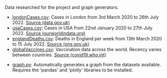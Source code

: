 Data researched for the project and graph generators.

- [londonCases.csv](https://github.com/midoublelo/stem-project/blob/main/data/csv/londonCases.csv): Cases in London from 3rd March 2020 to 26th July 2022. [Source (data.gov.uk)](https://coronavirus.data.gov.uk/details/cases?areaType=region&areaName=London)
- [usaCases.csv](https://github.com/midoublelo/stem-project/blob/main/data/csv/usaCases.csv): Cases in USA from 22nd January 2020 to 27th July 2022. [Source (ourworldindata.org)](https://ourworldindata.org/covid-cases)
- [englandDeaths.csv](https://github.com/midoublelo/stem-project/blob/main/data/csv/englandDeaths.csv): Deaths in England per week from 13th March 2020 to 15 July 2022. [Source (ons.gov.uk)](https://www.ons.gov.uk/peoplepopulationandcommunity/healthandsocialcare/conditionsanddiseases/articles/coronaviruscovid19latestinsights/deaths)
- [globalVaccines.csv](https://github.com/midoublelo/stem-project/blob/main/data/csv/globalVaccines.csv): Vaccination data across the world. Recency varies between countries. [Source (covid19.who.int)](https://covid19.who.int/data)
<!--split lists-->
- [graph.py](https://github.com/midoublelo/stem-project/blob/main/data/graph.py): Automatically generates a graph from the datasets available. Requires the 'pandas' and 'plotly' libraries to be installed.

